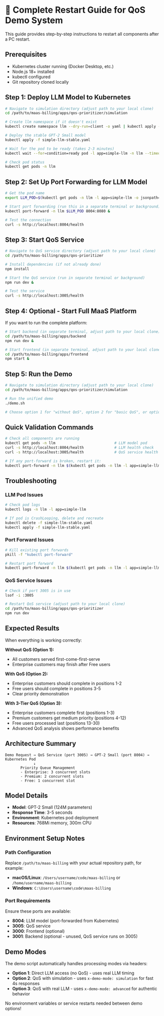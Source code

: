 # 🚀 Complete Restart Guide for QoS Demo System

This guide provides step-by-step instructions to restart all components after a PC restart.

## Prerequisites
- Kubernetes cluster running (Docker Desktop, etc.)
- Node.js 18+ installed
- kubectl configured
- Git repository cloned locally

## Step 1: Deploy LLM Model to Kubernetes

```bash
# Navigate to simulation directory (adjust path to your local clone)
cd /path/to/maas-billing/apps/qos-prioritizer/simulation

# Create llm namespace if it doesn't exist
kubectl create namespace llm --dry-run=client -o yaml | kubectl apply -f -

# Deploy the stable GPT-2 Small model
kubectl apply -f simple-llm-stable.yaml

# Wait for the pod to be ready (takes 2-3 minutes)
kubectl wait --for=condition=ready pod -l app=simple-llm -n llm --timeout=300s

# Check pod status
kubectl get pods -n llm
```

## Step 2: Set Up Port Forwarding for LLM Model

```bash
# Get the pod name
export LLM_POD=$(kubectl get pods -n llm -l app=simple-llm -o jsonpath='{.items[0].metadata.name}')

# Start port forwarding (run this in a separate terminal or background)
kubectl port-forward -n llm $LLM_POD 8004:8080 &

# Test the connection
curl -s http://localhost:8004/health
```

## Step 3: Start QoS Service

```bash
# Navigate to QoS service directory (adjust path to your local clone)
cd /path/to/maas-billing/apps/qos-prioritizer

# Install dependencies (if not already done)
npm install

# Start the QoS service (run in separate terminal or background)
npm run dev &

# Test the service
curl -s http://localhost:3005/health
```

## Step 4: Optional - Start Full MaaS Platform

If you want to run the complete platform:

```bash
# Start backend (in separate terminal, adjust path to your local clone)
cd /path/to/maas-billing/apps/backend
npm run dev &

# Start frontend (in separate terminal, adjust path to your local clone)  
cd /path/to/maas-billing/apps/frontend
npm start &
```

## Step 5: Run the Demo

```bash
# Navigate to simulation directory (adjust path to your local clone)
cd /path/to/maas-billing/apps/qos-prioritizer/simulation

# Run the unified demo
./demo.sh

# Choose option 1 for "without QoS", option 2 for "basic QoS", or option 3 for "3-tier QoS"
```

## Quick Validation Commands

```bash
# Check all components are running
kubectl get pods -n llm                           # LLM model pod
curl -s http://localhost:8004/health              # LLM health check
curl -s http://localhost:3005/health              # QoS service health

# If any port-forward is broken, restart it:
kubectl port-forward -n llm $(kubectl get pods -n llm -l app=simple-llm -o jsonpath='{.items[0].metadata.name}') 8004:8080
```

## Troubleshooting

### LLM Pod Issues
```bash
# Check pod logs
kubectl logs -n llm -l app=simple-llm

# If pod is CrashLooping, delete and recreate
kubectl delete -f simple-llm-stable.yaml
kubectl apply -f simple-llm-stable.yaml
```

### Port Forward Issues
```bash
# Kill existing port forwards
pkill -f "kubectl port-forward"

# Restart port forward
kubectl port-forward -n llm $(kubectl get pods -n llm -l app=simple-llm -o jsonpath='{.items[0].metadata.name}') 8004:8080
```

### QoS Service Issues
```bash
# Check if port 3005 is in use
lsof -i :3005

# Restart QoS service (adjust path to your local clone)
cd /path/to/maas-billing/apps/qos-prioritizer
npm run dev
```

## Expected Results

When everything is working correctly:

**Without QoS (Option 1):**
- All customers served first-come-first-serve
- Enterprise customers may finish after Free users

**With QoS (Option 2):**  
- Enterprise customers should complete in positions 1-2
- Free users should complete in positions 3-5
- Clear priority demonstration

**With 3-Tier QoS (Option 3):**
- Enterprise customers complete first (positions 1-3)
- Premium customers get medium priority (positions 4-12)
- Free users processed last (positions 13-30)
- Advanced QoS analysis shows performance benefits

## Architecture Summary

```
Demo Request → QoS Service (port 3005) → GPT-2 Small (port 8004) → Kubernetes Pod
             ↓
       Priority Queue Management
       - Enterprise: 3 concurrent slots
       - Premium: 2 concurrent slots  
       - Free: 1 concurrent slot
```

## Model Details
- **Model**: GPT-2 Small (124M parameters)
- **Response Time**: 3-5 seconds
- **Environment**: Kubernetes pod deployment
- **Resources**: 768Mi memory, 300m CPU

## Environment Setup Notes

### Path Configuration
Replace `/path/to/maas-billing` with your actual repository path, for example:
- **macOS/Linux**: `/Users/username/code/maas-billing` or `/home/username/maas-billing`
- **Windows**: `C:\Users\username\code\maas-billing`

### Port Requirements
Ensure these ports are available:
- **8004**: LLM model (port-forwarded from Kubernetes)
- **3005**: QoS service 
- **3000**: Frontend (optional)
- **3001**: Backend (optional - unused, QoS service runs on 3005)

## Demo Modes

The demo script automatically handles processing modes via headers:
- **Option 1**: Direct LLM access (no QoS) - uses real LLM timing
- **Option 2**: QoS with simulation - uses `x-demo-mode: simulation` for fast 4s responses
- **Option 3**: QoS with real LLM - uses `x-demo-mode: advanced` for authentic behavior

No environment variables or service restarts needed between demo options!